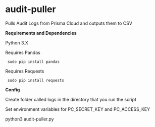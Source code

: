 # audit-puller
Pulls Audit Logs from Prisma Cloud and outputs them to CSV

<b>Requirements and Dependencies</b>

Python 3.X

Requires Pandas

<code> sudo pip install pandas </code>

Requires Requests

<code> sudo pip install requests </code>

<b>Config</b>

<p>Create folder called logs in the directory that you run the script</p>
<p>Set environment variables for PC_SECRET_KEY and PC_ACCESS_KEY
<p>python3 audit-puller.py</p>
